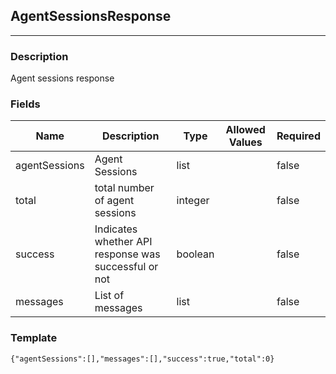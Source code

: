 ## AgentSessionsResponse
---
### Description
Agent sessions response
### Fields
| Name | Description | Type | Allowed Values | Required |
| ---- | ----------- | ---- | -------------- | -------- |
| agentSessions | Agent Sessions | list |  | false |
| total | total number of agent sessions | integer |  | false |
| success | Indicates whether API response was successful or not | boolean |  | false |
| messages | List of messages | list |  | false |
### Template
```
{"agentSessions":[],"messages":[],"success":true,"total":0}
```
